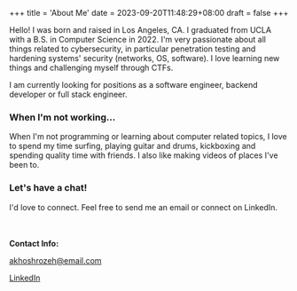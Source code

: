 +++
title = 'About Me'
date = 2023-09-20T11:48:29+08:00
draft = false
+++

Hello!
I was born and raised in Los Angeles, CA. I graduated from UCLA with a B.S. in Computer Science in 2022. I'm very passionate about all things related to cybersecurity, in particular penetration testing and hardening systems' security (networks, OS, software). I love learning new things and challenging myself through CTFs.

I am currently looking for positions as a software engineer, backend developer or full stack engineer. 

### When I'm not working... 

When I'm not programming or learning about computer related topics, I love to spend my time surfing, playing guitar and drums, kickboxing and spending quality time with friends. I also like making videos of places I've been to.

### Let's have a chat!
I'd love to connect. Feel free to send me an email or connect on LinkedIn.  
  
\
\
**Contact Info:**

akhoshrozeh@email.com

[LinkedIn](https://www.linkedin.com/in/akhoshrozeh/)



